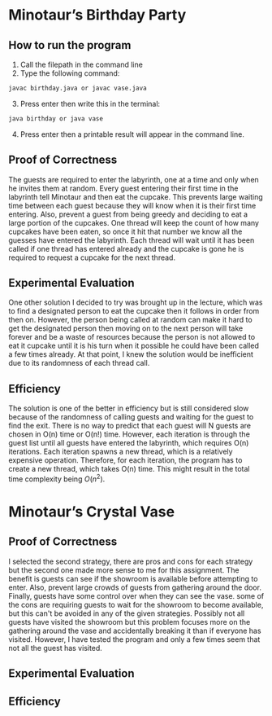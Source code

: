 # Minotaur’s Birthday Party
## How to run the program
1. Call the filepath in the command line
2. Type the following command:
```bash
javac birthday.java or javac vase.java
```
3. Press enter then write this in the terminal:
```bash
java birthday or java vase
```
4. Press enter then a printable result will appear in the command line.

## Proof of Correctness
The guests are required to enter the labyrinth, one at a time and only when he invites them at random. Every guest entering their first time in the labyrinth tell Minotaur and then eat the cupcake. This prevents large waiting time between each guest because they will know when it is their first time entering. Also, prevent a guest from being greedy and deciding to eat a large portion of the cupcakes. One thread will keep the count of how many cupcakes have been eaten, so once it hit that number we know all the guesses have entered the labyrinth. Each thread will wait until it has been called if one thread has entered already and the cupcake is gone he is required to request a cupcake for the next thread.

## Experimental Evaluation
One other solution I decided to try was brought up in the lecture, which was to find a designated person to eat the cupcake then it follows in order from then on. However, the person being called at random can make it hard to get the designated person then moving on to the next person will take forever and be a waste of resources because the person is not allowed to eat it cupcake until it is his turn when it possible he could have been called a few times already. At that point, I knew the solution would be inefficient due to its randomness of each thread call.

## Efficiency
The solution is one of the better in efficiency but is still considered slow because of the randomness of calling guests and waiting for the guest to find the exit. There is no way to predict that each guest will N guests are chosen in O(n) time or O(n!) time. However, each iteration is through the guest list until all guests have entered the labyrinth, which requires O(n) iterations. Each iteration spawns a new thread, which is a relatively expensive operation. Therefore, for each iteration, the program has to create a new thread, which takes O(n) time. This might result in the total time complexity being $O(n^2)$.
# Minotaur’s Crystal Vase

## Proof of Correctness
I selected the second strategy, there are pros and cons for each strategy but the second one made more sense to me for this assignment. The benefit is guests can see if the showroom is available before attempting to enter. Also, prevent large crowds of guests from gathering around the door. Finally, guests have some control over when they can see the vase. some of the cons are requiring guests to wait for the showroom to become available, but this can't be avoided in any of the given strategies. Possibly not all guests have visited the showroom but this problem focuses more on the gathering around the vase and accidentally breaking it than if everyone has visited. However, I have tested the program and only a few times seem that not all the guest has visited. 

## Experimental Evaluation


## Efficiency
